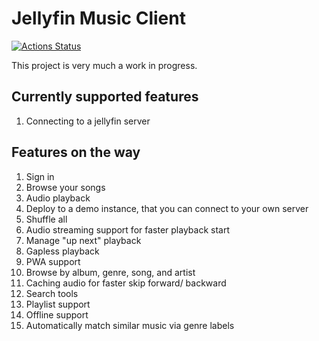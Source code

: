 # Jellyfin Music Client

[![Actions Status](https://github.com/MarkSFrancis/jellyfin-music-client/workflows/Build/badge.svg)](https://github.com/MarkSFrancis/jellyfin-music-client/actions)

This project is very much a work in progress.

## Currently supported features

1. Connecting to a jellyfin server

## Features on the way

1. Sign in
1. Browse your songs
1. Audio playback
1. Deploy to a demo instance, that you can connect to your own server
1. Shuffle all
1. Audio streaming support for faster playback start
1. Manage "up next" playback
1. Gapless playback
1. PWA support
1. Browse by album, genre, song, and artist
1. Caching audio for faster skip forward/ backward
1. Search tools
1. Playlist support
1. Offline support
1. Automatically match similar music via genre labels
